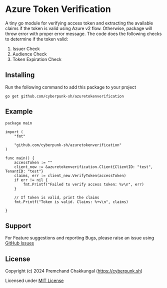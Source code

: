 # Azure Token Verification
A tiny go module for verifying access token and extracting the available claims if the token is valid using Azure v2 flow. Otherwise, package will throw error with proper error message.
The code does the following checks to determine if the token valid:
  1. Issuer Check
  2. Audience Check
  3. Token Expiration Check


## Installing
Run the following command to add this package to your project
```golang
go get github.com/cyberpunk-sh/azuretokenverification
```

## Example
```golang
package main

import (
	"fmt"

	"github.com/cyberpunk-sh/azuretokenverification"
)

func main() {
	accessToken := ""
	client_new := &azuretokenverification.Client{ClientID: "test", TenantID: "test"}
	claims, err := client_new.VerifyToken(accessToken)
	if err != nil {
		fmt.Printf("Failed to verify access token: %v\n", err)
	}

	// If token is valid, print the claims
	fmt.Printf("Token is valid. Claims: %+v\n", claims)

}
```
## Support
For Feature suggestions and reporting Bugs, please raise an issue using [GitHub Issues](https://github.com/cyberpunk-sh/azuretokenverification/issues)

## License
Copyright (c) 2024 Premchand Chakkungal (https://cyberpunk.sh)

Licensed under [MIT License](./LICENSE)



